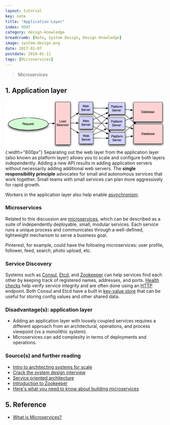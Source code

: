 ```yaml
---
layout: tutorial
key: note
title: "Application Layer"
index: 9507
category: design-knowledge
breadcrumb: [Note, System Design, Design Knowledge]
image: system-design.png
date: 2017-01-07
postdate: 2019-01-11
tags: [Microservices]
---
```


> Microservices

## 1. Application layer
![image](/public/images/note/9507/applicationlayer.png){:width="800px"}
Separating out the web layer from the application layer (also known as platform layer) allows you to scale and configure both layers independently. Adding a new API results in adding application servers without necessarily adding additional web servers.  The **single responsibility principle** advocates for small and autonomous services that work together. Small teams with small services can plan more aggressively for rapid growth.

Workers in the application layer also help enable [asynchronism](#asynchronism).

### Microservices
Related to this discussion are [microservices](https://en.wikipedia.org/wiki/Microservices), which can be described as a suite of independently deployable, small, modular services.  Each service runs a unique process and communicates through a well-defined, lightweight mechanism to serve a business goal.

Pinterest, for example, could have the following microservices: user profile, follower, feed, search, photo upload, etc.

### Service Discovery
Systems such as [Consul](https://www.consul.io/docs/index.html), [Etcd](https://coreos.com/etcd/docs/latest), and [Zookeeper](http://www.slideshare.net/sauravhaloi/introduction-to-apache-zookeeper) can help services find each other by keeping track of registered names, addresses, and ports.  [Health checks](https://www.consul.io/intro/getting-started/checks.html) help verify service integrity and are often done using an [HTTP](#hypertext-transfer-protocol-http) endpoint.  Both Consul and Etcd have a built in [key-value store](#key-value-store) that can be useful for storing config values and other shared data.

### Disadvantage(s): application layer
* Adding an application layer with loosely coupled services requires a different approach from an architectural, operations, and process viewpoint (vs a monolithic system).
* Microservices can add complexity in terms of deployments and operations.

### Source(s) and further reading
* [Intro to architecting systems for scale](http://lethain.com/introduction-to-architecting-systems-for-scale)
* [Crack the system design interview](http://www.puncsky.com/blog/2016-02-13-crack-the-system-design-interview)
* [Service oriented architecture](https://en.wikipedia.org/wiki/Service-oriented_architecture)
* [Introduction to Zookeeper](http://www.slideshare.net/sauravhaloi/introduction-to-apache-zookeeper)
* [Here's what you need to know about building microservices](https://cloudncode.wordpress.com/2016/07/22/msa-getting-started/)

## 5. Reference
* [What is Microservices?](https://smartbear.com/solutions/microservices/)
